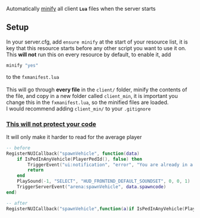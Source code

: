 Automatically [minify](https://en.wikipedia.org/wiki/Minification_(programming)) all client **`Lua`** files when the server starts

## Setup
In your server.cfg, add `ensure minify` at the start of your resource list, it is key that this resource starts before any other script you want to use it on.<br>
This __will not__ run this on every resource by default, to enable it, add 
```lua
minify "yes"
```
to the `fxmanifest.lua`<br>
<br>
This will go through **every file** in the `client/` folder, minify the contents of the file, and copy in a new folder called `client_min`, it is important you change this in the `fxmanifest.lua`, so the minified files are loaded.<br>
I would recommend adding `client_min/` to your `.gitignore`
### <u>This will not protect your code</u>
It will only make it harder to read for the average player
```lua
-- before
RegisterNUICallback("spawnVehicle", function(data)
    if IsPedInAnyVehicle(PlayerPedId(), false) then
        TriggerEvent("ui:notification", "error", "You are already in a vehicle")
        return
    end
    PlaySound(-1, "SELECT", "HUD_FRONTEND_DEFAULT_SOUNDSET", 0, 0, 1)
    TriggerServerEvent("arena:spawnVehicle", data.spawncode)
end)

-- after
RegisterNUICallback("spawnVehicle",function(a)if IsPedInAnyVehicle(PlayerPedId(),false)then TriggerEvent("ui:notification","error","You are already in a vehicle")return end;PlaySound(-1,"SELECT","HUD_FRONTEND_DEFAULT_SOUNDSET",0,0,1)TriggerServerEvent("arena:spawnVehicle",a.spawncode)end)
```
